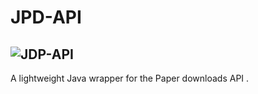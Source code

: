 # JPD-API
![JDP-API](https://github.com/DWolf-19/JPD-API/assets/108197792/acce6451-0537-4087-8871-8f69e0abca59)
--
A lightweight Java wrapper for the Paper downloads API .
